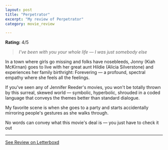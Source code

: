 ```yaml
---
layout: post
title: "Perpetrator"
excerpt: "My review of Perpetrator"
category: movie_review

---
```


**Rating:** 4/5

<blockquote><i> I've been with you your whole life — I was just somebody else</i></blockquote>In a town where girls go missing and folks have nosebleeds, Jonny (Kiah McKirnan) goes to live with her great aunt Hildie (Alicia Silverstone) and experiences her family birthright: Forevering — a profound, spectral empathy where she feels all the feelings.

If you've seen any of Jennifer Reeder's movies, you won't be totally thrown by this surreal, skewed world — symbolic, hyperbolic, shrouded in a coded language that conveys the themes better than standard dialogue.

My favorite scene is when she goes to a party and starts accidentally mirroring people's gestures as she walks through.

No words can convey what this movie's deal is — you just have to check it out

<hr>

[See Review on Letterboxd](https://boxd.it/4YZ5Ql)
